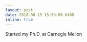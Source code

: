 ```yaml
---
layout: post
date: 2018-08-15 15:59:00-0400
inline: true
---
```

Started my Ph.D. at Carnegie Mellon